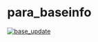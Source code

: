 # para_baseinfo

[![base_update](https://github.com/joemulberry/para_baseinfo/actions/workflows/base_update.yml/badge.svg)](https://github.com/joemulberry/para_baseinfo/actions/workflows/base_update.yml)
 
